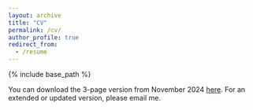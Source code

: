```yaml
---
layout: archive
title: "CV"
permalink: /cv/
author_profile: true
redirect_from:
  - /resume
---
```


{% include base_path %}

You can download the 3-page version from November 2024 [here](Arash_Pourdamghani_CV.pdf). For an extended or updated version, please email me.
